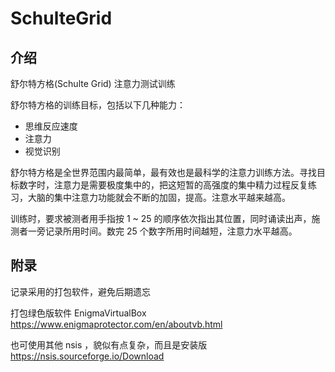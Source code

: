 # SchulteGrid

## 介绍

舒尔特方格(Schulte Grid) 注意力测试训练

舒尔特方格的训练目标，包括以下几种能力：

+ 思维反应速度
+ 注意力
+ 视觉识别


舒尔特方格是全世界范围内最简单，最有效也是最科学的注意力训练方法。寻找目标数字时，注意力是需要极度集中的，把这短暂的高强度的集中精力过程反复练习，大脑的集中注意力功能就会不断的加固，提高。注意水平越来越高。

训练时，要求被测者用手指按 1 ~ 25 的顺序依次指出其位置，同时诵读出声，施测者一旁记录所用时间。数完 25 个数字所用时间越短，注意力水平越高。

## 附录

记录采用的打包软件，避免后期遗忘

打包绿色版软件 EnigmaVirtualBox https://www.enigmaprotector.com/en/aboutvb.html

也可使用其他 nsis ，貌似有点复杂，而且是安装版
https://nsis.sourceforge.io/Download 
